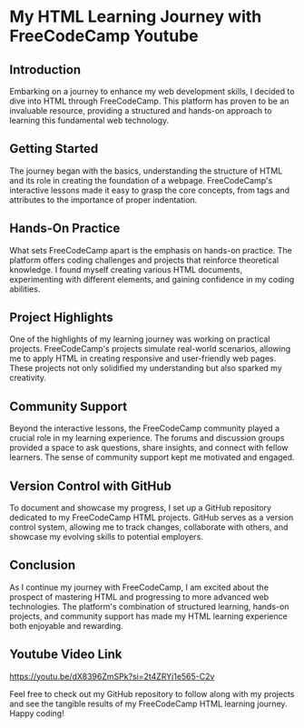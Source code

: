  # My HTML Learning Journey with FreeCodeCamp Youtube

## Introduction 
Embarking on a journey to enhance my web development skills, I decided to dive into HTML through FreeCodeCamp. This platform has proven to be an invaluable resource, providing a structured and hands-on approach to learning this fundamental web technology.
     
## Getting Started  
The journey began with the basics, understanding the structure of HTML and its role in creating the foundation of a webpage. FreeCodeCamp's interactive lessons made it easy to grasp the core concepts, from tags and attributes to the importance of proper indentation. 
 
## Hands-On Practice
What sets FreeCodeCamp apart is the emphasis on hands-on practice. The platform offers coding challenges and projects that reinforce theoretical knowledge. I found myself creating various HTML documents, experimenting with different elements, and gaining confidence in my coding abilities.

## Project Highlights
One of the highlights of my learning journey was working on practical projects. FreeCodeCamp's projects simulate real-world scenarios, allowing me to apply HTML in creating responsive and user-friendly web pages. These projects not only solidified my understanding but also sparked my creativity.

## Community Support
Beyond the interactive lessons, the FreeCodeCamp community played a crucial role in my learning experience. The forums and discussion groups provided a space to ask questions, share insights, and connect with fellow learners. The sense of community support kept me motivated and engaged.

## Version Control with GitHub
To document and showcase my progress, I set up a GitHub repository dedicated to my FreeCodeCamp HTML projects. GitHub serves as a version control system, allowing me to track changes, collaborate with others, and showcase my evolving skills to potential employers.

## Conclusion
As I continue my journey with FreeCodeCamp, I am excited about the prospect of mastering HTML and progressing to more advanced web technologies. The platform's combination of structured learning, hands-on projects, and community support has made my HTML learning experience both enjoyable and rewarding. 

## Youtube Video Link
https://youtu.be/dX8396ZmSPk?si=2t4ZRYj1e565-C2v

Feel free to check out my GitHub repository to follow along with my projects and see the tangible results of my FreeCodeCamp HTML learning journey. Happy coding!

